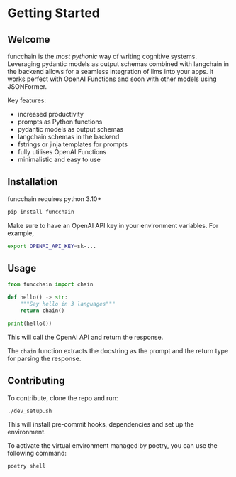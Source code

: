 # Getting Started

## Welcome

funcchain is the *most pythonic* way of writing cognitive systems. Leveraging pydantic models as output schemas combined with langchain in the backend allows for a seamless integration of llms into your apps.
It works perfect with OpenAI Functions and soon with other models using JSONFormer.

Key features:

- increased productivity
- prompts as Python functions
- pydantic models as output schemas
- langchain schemas in the backend
- fstrings or jinja templates for prompts
- fully utilises OpenAI Functions
- minimalistic and easy to use

## Installation

funcchain requires python 3.10+
```bash
pip install funcchain
```

Make sure to have an OpenAI API key in your environment variables. For example,

```bash
export OPENAI_API_KEY=sk-...
```

## Usage

```python
from funcchain import chain

def hello() -> str:
    """Say hello in 3 languages"""
    return chain()

print(hello())
```

This will call the OpenAI API and return the response.

The `chain` function extracts the docstring as the prompt and the return type for parsing the response.

## Contributing

To contribute, clone the repo and run:

```
./dev_setup.sh
```

This will install pre-commit hooks, dependencies and set up the environment.

To activate the virtual environment managed by poetry, you can use the following command:

```bash
poetry shell
```
